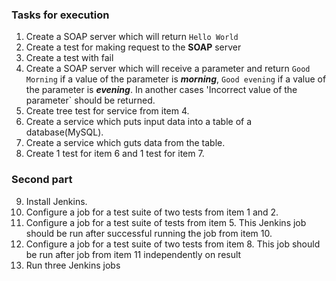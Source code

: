  
 ### Tasks for execution
 
 1. Create a SOAP server which will return `Hello World`
 2. Create a test for making request to the **SOAP** server
 3. Create a test with fail
 4. Create a SOAP server which will receive a parameter and return  `Good Morning` if a value of the parameter is ***morning***, `Good evening` if a value of the parameter is ***evening***. In another cases 'Incorrect value of the parameter` should be returned.
 5. Create tree test for service from item 4.
 6. Create a service which puts input data into a table of a database(MySQL).
 7. Create a service which guts data from the table.
 8. Create 1 test for item 6 and 1 test for item 7.
 
 ### Second part 
 
 9. Install Jenkins.
 10. Configure a job for a test suite of two tests from item 1 and 2.
 11. Configure a job for a test suite of tests from item 5. This Jenkins job should be run after successful running the job from item 10.
 12. Configure a job for a test suite of two tests from item 8. This job should be run after job from item 11 independently on result
 13. Run three Jenkins jobs